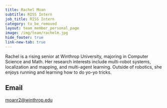 ```yaml
---
title: Rachel Moan
subtitle: RISS Intern
job_title: RISS Intern
category: to_be_removed
layout: team_member_personal_page
image: /img/team/rachelm.jpg
hide_footer: true
link-new-tab: true
---
```


Rachel is a rising senior at Winthrop University, majoring in Computer Science and Math. Her research interests include multi-robot systems, localization and mapping, and multi-agent learning. Outside of robotics, she enjoys running and learning how to do yo-yo tricks. 


## Email
moanr2@winthrop.edu
